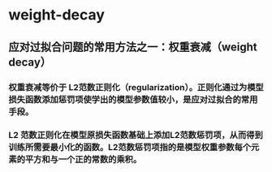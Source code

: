 # weight-decay

## 应对过拟合问题的常用方法之一：权重衰减（weight decay）

### 权重衰减等价于 L2范数正则化（regularization）。正则化通过为模型损失函数添加惩罚项使学出的模型参数值较小，是应对过拟合的常用手段。

### L2 范数正则化在模型原损失函数基础上添加L2范数惩罚项，从而得到训练所需要最小化的函数。L2范数惩罚项指的是模型权重参数每个元素的平方和与一个正的常数的乘积。
